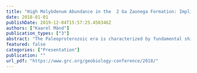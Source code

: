 ```yaml
---
title: "High Molybdenum Abundance in the  2 Ga Zaonega Formation: Implications for Seawater Following the Lomagundi Excursion"
date: 2018-01-01
publishDate: 2019-12-04T15:57:25.450346Z
authors: ["Kaarel Mänd"]
publication_types: ["3"]
abstract: "The Paleoproterozoic era is characterized by fundamental shifts in the redox conditions of Earth’s surface environments. Following the rise of atmospheric O2 at  2.4 Ga, the  2.3–2.0 Ga Lomagundi positive carbon isotope excursion (LIE) has been suggested to reflect atmospheric O2 approaching modern levels [1]. It has been inferred that the waning stage of the LIE was accompanied by a substantial decline in atmospheric O2. The sparse Paleoproterozoic rock record, however, complicates the interpretation of paleoredox proxies. Redox-sensitive elements (RSE; Mo, V, Re, U, and Cr) are frequently used to infer atmospheric and water column redox conditions. Typically, RSE are concentrated in oxygenated waters and sequestered into anoxic sediments, with their abundances in sedimentary successions governed by the global extent of anoxic sinks at deposition. Compilations of sedimentary rock records have demonstrated variations in RSE abundance with low concentrations in the Archean, increasing in the Paleoproterozoic before declining in the Mesoproterozoic [e.g., 2]. The  2.0 Ga Zaonega Formation (ZF) in NW-Russia is a well-preserved volcano-sedimentary succession composed of interlayered organic-rich (10-70 wt.%) mudstones, carbonates and magmatic rocks deposited shortly after the termination of the LIE. These organic-rich rocks are key for understanding the architecture of late Paleoproterozoic redox conditions. Here we report RSE enrichment and isotope data from recent upper ZF drill cores. RSE concentrations are among the highest reported for the Precambrian (Mo ¿ 2000 ppm, V ¿ 8000 ppm, Re ¿ 1.5 ppm), implying oxidative continental weathering, a limited extent for seafloor anoxia, and potentially elevated seawater sulphate compared what was previously suggested at  2 Ga [2]. Our results suggest a significant time-gap between the LIE termination and onset of Mesoproterozoic low-O2 conditions."
featured: false
categories: ["Presentation"]
publication: ""
url_pdf: "https://www.grc.org/geobiology-conference/2018/"
---
```


